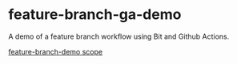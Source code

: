 # feature-branch-ga-demo
A demo of a feature branch workflow using Bit and Github Actions.

[feature-branch-demo scope](https://bit.cloud/learnbit/feature-branch-ga-demo)
